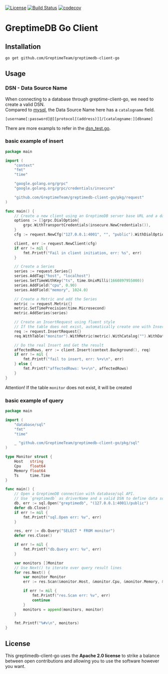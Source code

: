 [![License](https://img.shields.io/badge/License-Apache%202.0-blue.svg)](https://github.com/GreptimeTeam/greptimedb-client-go/blob/main/LICENSE)
[![Build Status](https://github.com/greptimeteam/greptimedb-client-go/actions/workflows/ci.yml/badge.svg)](https://github.com/GreptimeTeam/greptimedb-client-go/blob/main/.github/workflows/ci.yml)
[![codecov](https://codecov.io/gh/GreptimeTeam/greptimedb-client-go/branch/main/graph/badge.svg?token=76KIKITADQ)](https://codecov.io/gh/GreptimeTeam/greptimedb-client-go)
# GreptimeDB Go Client

## Installation

```sh
go get github.com/GreptimeTeam/greptimedb-client-go
```

## Usage

### DSN - Data Source Name

When connecting to a database through greptime-client-go, we need to create a valid DSN.  
Compared to [mysql](https://github.com/go-sql-driver/mysql), the Data Source Name here has a `catalogname` field.
```
[username[:password]@][protocol[(address)]]/[catalogname:][dbname]
```
There are more exampls to refer in the [dsn_test.go](pkg/sql/dsn_test.go).

### basic example of insert
```go
package main

import (
	"context"
	"fmt"
	"time"

	"google.golang.org/grpc"
	"google.golang.org/grpc/credentials/insecure"

	"github.com/GreptimeTeam/greptimedb-client-go/pkg/request"
)

func main() {
    // Create a new client using an GreptimeDB server base URL and a database name
	options := []grpc.DialOption{
		grpc.WithTransportCredentials(insecure.NewCredentials()),
	}
	cfg := request.NewCfg("127.0.0.1:4001", "", "public").WithDialOptions(options...)

	client, err := request.NewClient(cfg)
	if err != nil {
		fmt.Printf("Fail in client initiation, err: %s", err)
	}

    // Create a Series
	series := request.Series{}
	series.AddTag("host", "localhost")
	series.SetTimeWithKey("ts", time.UnixMilli(1660897955000))
	series.AddField("cpu", 0.90)
	series.AddField("memory", 1024.0)

    // Create a Metric and add the Series
	metric := request.Metric{}
	metric.SetTimePrecision(time.Microsecond)
	metric.AddSeries(series)

    // Create an InsertRequest using fluent style
    // If the table does not exist, automatically create one with Insert
	req := request.InsertRequest{}
	req.WithTable("monitor").WithMetric(metric).WithCatalog("").WithDatabase("public")

    // Do the real Insert and Get the result
	affectedRows, err := client.Insert(context.Background(), req)
	if err != nil {
		fmt.Printf("fail to insert, err: %+v\n", err)
	} else {
		fmt.Printf("affectedRows: %+v\n", affectedRows)
	}
}
```
Attention! If the table `monitor` does not exist, it will be created 

### basic example of query
```go
package main

import (
	"database/sql"
	"fmt"
	"time"

	_ "github.com/GreptimeTeam/greptimedb-client-go/pkg/sql"
)

type Monitor struct {
	Host   string
	Cpu    float64
	Memory float64
	Ts     time.Time
}

func main() {
	// Open a GreptimeDB connection with database/sql API.
	// Use `greptimedb` as driverName and a valid DSN to define data source
	db, err := sql.Open("greptimedb", "(127.0.0.1:4001)/public")
	defer db.Close()
	if err != nil {
		fmt.Printf("sql.Open err: %v", err)
	}

	res, err := db.Query("SELECT * FROM monitor")
	defer res.Close()

	if err != nil {
		fmt.Printf("db.Query err: %v", err)
	}

	var monitors []Monitor
	// Use Next() to iterate over query result lines
	for res.Next() {
		var monitor Monitor
		err := res.Scan(&monitor.Host, &monitor.Cpu, &monitor.Memory, &monitor.Ts)

		if err != nil {
			fmt.Printf("res.Scan err: %v", err)
			continue
		}
		monitors = append(monitors, monitor)
	}

	fmt.Printf("%#v\n", monitors)
}


```
## License
This greptimedb-client-go uses the __Apache 2.0 license__ to strike a balance between open contributions and allowing you to use the software however you want.
